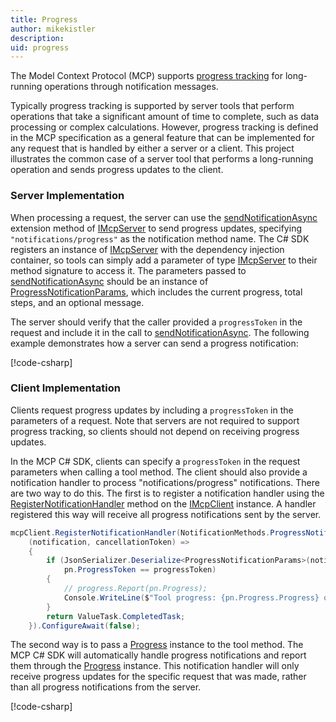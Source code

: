 ```yaml
---
title: Progress
author: mikekistler
description:
uid: progress
---
```

The Model Context Protocol (MCP) supports [progress tracking] for long-running operations through notification messages.

[progress tracking]: https://modelcontextprotocol.io/specification/2025-06-18/basic/utilities/progress

Typically progress tracking is supported by server tools that perform operations that take a significant amount of time to complete, such as data processing or complex calculations.
However, progress tracking is defined in the MCP specification as a general feature that can be implemented for any request that is handled by either a server or a client.
This project illustrates the common case of a server tool that performs a long-running operation and sends progress updates to the client.

### Server Implementation

When processing a request, the server can use the [sendNotificationAsync] extension method of [IMcpServer] to send progress updates,
specifying `"notifications/progress"` as the notification method name.
The C# SDK registers an instance of [IMcpServer] with the dependency injection container,
so tools can simply add a parameter of type [IMcpServer] to their method signature to access it.
The parameters passed to [sendNotificationAsync] should be an instance of [ProgressNotificationParams], which includes the current progress, total steps, and an optional message.

[sendNotificationAsync]: https://modelcontextprotocol.github.io/csharp-sdk/api/ModelContextProtocol.McpEndpointExtensions.html#ModelContextProtocol_McpEndpointExtensions_SendNotificationAsync_ModelContextProtocol_IMcpEndpoint_System_String_System_Threading_CancellationToken_
[IMcpServer]: https://modelcontextprotocol.github.io/csharp-sdk/api/ModelContextProtocol.Server.IMcpServer.html
[ProgressNotificationParams]: https://modelcontextprotocol.github.io/csharp-sdk/api/ModelContextProtocol.Protocol.ProgressNotificationParams.html

The server should verify that the caller provided a `progressToken` in the request and include it in the call to [sendNotificationAsync]. The following example demonstrates how a server can send a progress notification:

[!code-csharp[](samples/server/Tools/LongRunningTools.cs?name=snippet_SendProgress)]

### Client Implementation

Clients request progress updates by including a `progressToken` in the parameters of a request.
Note that servers are not required to support progress tracking, so clients should not depend on receiving progress updates.

In the MCP C# SDK, clients can specify a `progressToken` in the request parameters when calling a tool method.
The client should also provide a notification handler to process "notifications/progress" notifications.
There are two way to do this. The first is to register a notification handler using the [RegisterNotificationHandler] method on the [IMcpClient] instance. A handler registered this way will receive all progress notifications sent by the server.

[IMcpClient]: https://modelcontextprotocol.github.io/csharp-sdk/api/ModelContextProtocol.Client.IMcpClient.html
[RegisterNotificationHandler]: https://modelcontextprotocol.github.io/csharp-sdk/api/ModelContextProtocol.IMcpEndpoint.html#ModelContextProtocol_IMcpEndpoint_RegisterNotificationHandler_System_String_System_Func_ModelContextProtocol_Protocol_JsonRpcNotification_System_Threading_CancellationToken_System_Threading_Tasks_ValueTask__

```csharp
mcpClient.RegisterNotificationHandler(NotificationMethods.ProgressNotification,
    (notification, cancellationToken) =>
    {
        if (JsonSerializer.Deserialize<ProgressNotificationParams>(notification.Params) is { } pn &&
            pn.ProgressToken == progressToken)
        {
            // progress.Report(pn.Progress);
            Console.WriteLine($"Tool progress: {pn.Progress.Progress} of {pn.Progress.Total} - {pn.Progress.Message}");
        }
        return ValueTask.CompletedTask;
    }).ConfigureAwait(false);
```

The second way is to pass a [Progress<T>] instance to the tool method. The MCP C# SDK will automatically handle progress notifications and report them through the [Progress<T>] instance. This notification handler will only receive progress updates for the specific request that was made, rather than all progress notifications from the server.

[Progress<T>]: https://learn.microsoft.com/en-us/dotnet/api/system.progress-1

[!code-csharp[](samples/client/Program.cs?name=snippet_ProgressHandler)]
